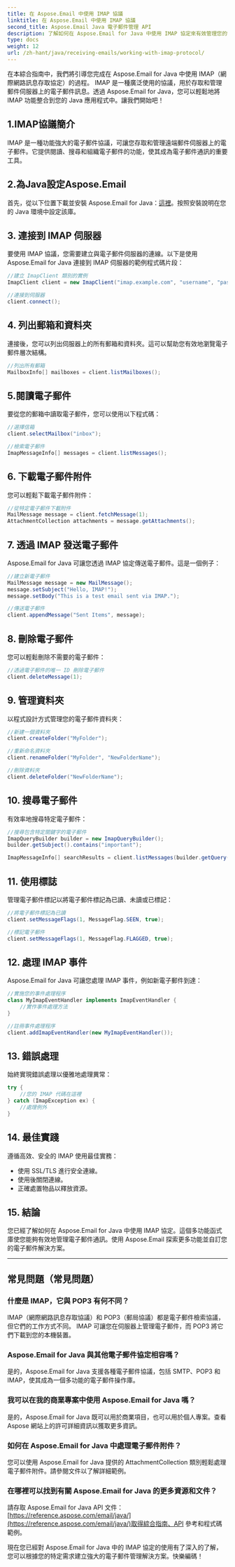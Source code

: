 ```yaml
---
title: 在 Aspose.Email 中使用 IMAP 協議
linktitle: 在 Aspose.Email 中使用 IMAP 協議
second_title: Aspose.Email Java 電子郵件管理 API
description: 了解如何在 Aspose.Email for Java 中使用 IMAP 協定來有效管理您的電子郵件通訊。
type: docs
weight: 12
url: /zh-hant/java/receiving-emails/working-with-imap-protocol/
---
```


在本綜合指南中，我們將引導您完成在 Aspose.Email for Java 中使用 IMAP（網際網路訊息存取協定）的過程。 IMAP 是一種廣泛使用的協議，用於存取和管理郵件伺服器上的電子郵件訊息。透過 Aspose.Email for Java，您可以輕鬆地將 IMAP 功能整合到您的 Java 應用程式中。讓我們開始吧！


## 1.IMAP協議簡介

IMAP 是一種功能強大的電子郵件協議，可讓您存取和管理遠端郵件伺服器上的電子郵件。它提供閱讀、搜尋和組織電子郵件的功能，使其成為電子郵件通訊的重要工具。

## 2.為Java設定Aspose.Email

首先，從以下位置下載並安裝 Aspose.Email for Java：[這裡](https://releases.aspose.com/email/java/)。按照安裝說明在您的 Java 環境中設定該庫。

## 3. 連接到 IMAP 伺服器

要使用 IMAP 協議，您需要建立與電子郵件伺服器的連線。以下是使用 Aspose.Email for Java 連接到 IMAP 伺服器的範例程式碼片段：

```java
//建立 ImapClient 類別的實例
ImapClient client = new ImapClient("imap.example.com", "username", "password");

//連接到伺服器
client.connect();
```

## 4. 列出郵箱和資料夾

連接後，您可以列出伺服器上的所有郵箱和資料夾。這可以幫助您有效地瀏覽電子郵件層次結構。

```java
//列出所有郵箱
MailboxInfo[] mailboxes = client.listMailboxes();
```

## 5.閱讀電子郵件

要從您的郵箱中讀取電子郵件，您可以使用以下程式碼：

```java
//選擇信箱
client.selectMailbox("inbox");

//檢索電子郵件
ImapMessageInfo[] messages = client.listMessages();
```

## 6. 下載電子郵件附件

您可以輕鬆下載電子郵件附件：

```java
//從特定電子郵件下載附件
MailMessage message = client.fetchMessage(1);
AttachmentCollection attachments = message.getAttachments();
```

## 7. 透過 IMAP 發送電子郵件

Aspose.Email for Java 可讓您透過 IMAP 協定傳送電子郵件。這是一個例子：

```java
//建立新電子郵件
MailMessage message = new MailMessage();
message.setSubject("Hello, IMAP!");
message.setBody("This is a test email sent via IMAP.");

//傳送電子郵件
client.appendMessage("Sent Items", message);
```

## 8. 刪除電子郵件

您可以輕鬆刪除不需要的電子郵件：

```java
//透過電子郵件的唯一 ID 刪除電子郵件
client.deleteMessage(1);
```

## 9. 管理資料夾

以程式設計方式管理您的電子郵件資料夾：

```java
//新建一個資料夾
client.createFolder("MyFolder");

//重新命名資料夾
client.renameFolder("MyFolder", "NewFolderName");

//刪除資料夾
client.deleteFolder("NewFolderName");
```

## 10. 搜尋電子郵件

有效率地搜尋特定電子郵件：

```java
//搜尋包含特定關鍵字的電子郵件
ImapQueryBuilder builder = new ImapQueryBuilder();
builder.getSubject().contains("important");

ImapMessageInfo[] searchResults = client.listMessages(builder.getQuery());
```

## 11. 使用標誌

管理電子郵件標記以將電子郵件標記為已讀、未讀或已標記：

```java
//將電子郵件標記為已讀
client.setMessageFlags(1, MessageFlag.SEEN, true);

//標記電子郵件
client.setMessageFlags(1, MessageFlag.FLAGGED, true);
```

## 12. 處理 IMAP 事件

Aspose.Email for Java 可讓您處理 IMAP 事件，例如新電子郵件到達：

```java
//實施您的事件處理程序
class MyImapEventHandler implements ImapEventHandler {
    //實作事件處理方法
}

//註冊事件處理程序
client.addImapEventHandler(new MyImapEventHandler());
```

## 13. 錯誤處理

始終實現錯誤處理以優雅地處理異常：

```java
try {
    //您的 IMAP 代碼在這裡
} catch (ImapException ex) {
    //處理例外
}
```

## 14. 最佳實踐

遵循高效、安全的 IMAP 使用最佳實務：

- 使用 SSL/TLS 進行安全連線。
- 使用後關閉連線。
- 正確處置物品以釋放資源。

## 15. 結論

您已經了解如何在 Aspose.Email for Java 中使用 IMAP 協定。這個多功能函式庫使您能夠有效地管理電子郵件通訊。使用 Aspose.Email 探索更多功能並自訂您的電子郵件解決方案。

---

## 常見問題（常見問題）

### 什麼是 IMAP，它與 POP3 有何不同？
   IMAP（網際網路訊息存取協議）和 POP3（郵局協議）都是電子郵件檢索協議，但它們的工作方式不同。 IMAP 可讓您在伺服器上管理電子郵件，而 POP3 將它們下載到您的本機裝置。

### Aspose.Email for Java 與其他電子郵件協定相容嗎？
   是的，Aspose.Email for Java 支援各種電子郵件協議，包括 SMTP、POP3 和 IMAP，使其成為一個多功能的電子郵件操作庫。

### 我可以在我的商業專案中使用 Aspose.Email for Java 嗎？
   是的，Aspose.Email for Java 既可以用於商業項目，也可以用於個人專案。查看 Aspose 網站上的許可詳細資訊以獲取更多資訊。

### 如何在 Aspose.Email for Java 中處理電子郵件附件？
   您可以使用 Aspose.Email for Java 提供的 AttachmentCollection 類別輕鬆處理電子郵件附件。請參閱文件以了解詳細範例。

### 在哪裡可以找到有關 Aspose.Email for Java 的更多資源和文件？
   請存取 Aspose.Email for Java API 文件：[https://reference.aspose.com/email/java/](https://reference.aspose.com/email/java/)取得綜合指南、API 參考和程式碼範例。

現在您已經對 Aspose.Email for Java 中的 IMAP 協定的使用有了深入的了解，您可以根據您的特定需求建立強大的電子郵件管理解決方案。快樂編碼！